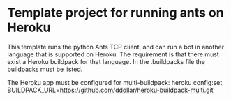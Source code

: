 Template project for running ants on Heroku
===========================================

This template runs the python Ants TCP client, and can run a bot in another language that is supported on Heroku. The requirement is that there must exist a Heroku buildpack for that language.
In the .buildpacks file the buildpacks must be listed.

The Heroku app must be configured for multi-buildpack:
heroku config:set BUILDPACK_URL=https://github.com/ddollar/heroku-buildpack-multi.git



